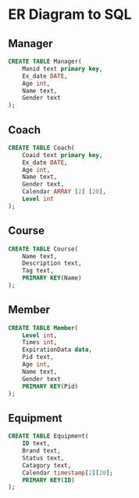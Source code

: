 # ER Diagram to SQL

## Manager

```sql
CREATE TABLE Manager(
    Manid text primary key,
    Ex_date DATE,
    Age int,
    Name text,
    Gender text
);
```

## Coach
```sql
CREATE TABLE Coach(
    Coaid text primary key,
    Ex_date DATE,
    Age int,
    Name text,
    Gender text,
    Calendar ARRAY [2] [20],
    Level int
);
```
## Course
```sql
CREATE TABLE Course(
    Name text,
    Description text,
    Tag text,
    PRIMARY KEY(Name)
);
```
## Member
```sql
CREATE TABLE Member(
    Level int,
    Times int,
    ExpirationData data,
    Pid text,
    Age int,
    Name text,
    Gender text
    PRIMARY KEY(Pid)
);
```
## Equipment
```sql
CREATE TABLE Equipment(
    ID text,
    Brand text,
    Status text,
    Catagory text,
    Calendar timestamp[2][20];
    PRIMARY KEY(ID)
);
```
